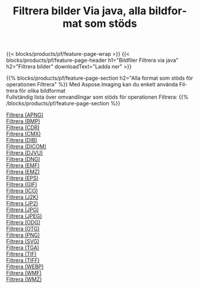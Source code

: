 ﻿---
title: Filtrera bilder Via java, alla bildformat som stöds 
weight: 3920
url: /sv/java/filter 
lang: sv
langdirlevel: 2
locales: zh-hans,ja,it,ru,de,es,fr,nl,id,lt,pl,pt,vi,tr,ko,zh-hant,ar,hi,th,sv,cs,uk,he
description: Med Aspose.Imaging kan du enkelt Filtrera bilder via java
---

{{< blocks/products/pf/feature-page-wrap >}}
{{< blocks/products/pf/feature-page-header h1="Bildfiler Filtrera via java" h2="Filtrera bilder" downloadText="Ladda ner" >}}


{{% blocks/products/pf/feature-page-section  h2="Alla format som stöds för operationen Filtrera" %}}
Med Aspose.Imaging kan du enkelt använda Filtrera för olika bildformat
<br/>
Fullständig lista över omvandlingar som stöds för operationen Filtrera:
{{% /blocks/products/pf/feature-page-section %}}
<div class="container-fluid productfamilypage bg-gray">
    <div class="convertypes bg-gray agp-content section">
        <div class="container">
		<div class="row other-converters">
		    <div class='col-md-2 other-converter remove-lp remove-rp'><a href="/imaging/sv/java/filter/apng" >Filtrera (APNG)</a></div><div class='col-md-2 other-converter remove-lp remove-rp'><a href="/imaging/sv/java/filter/bmp" >Filtrera (BMP)</a></div><div class='col-md-2 other-converter remove-lp remove-rp'><a href="/imaging/sv/java/filter/cdr" >Filtrera (CDR)</a></div><div class='col-md-2 other-converter remove-lp remove-rp'><a href="/imaging/sv/java/filter/cmx" >Filtrera (CMX)</a></div><div class='col-md-2 other-converter remove-lp remove-rp'><a href="/imaging/sv/java/filter/dib" >Filtrera (DIB)</a></div><div class='col-md-2 other-converter remove-lp remove-rp'><a href="/imaging/sv/java/filter/dicom" >Filtrera (DICOM)</a></div><div class='col-md-2 other-converter remove-lp remove-rp'><a href="/imaging/sv/java/filter/djvu" >Filtrera (DJVU)</a></div><div class='col-md-2 other-converter remove-lp remove-rp'><a href="/imaging/sv/java/filter/dng" >Filtrera (DNG)</a></div><div class='col-md-2 other-converter remove-lp remove-rp'><a href="/imaging/sv/java/filter/emf" >Filtrera (EMF)</a></div><div class='col-md-2 other-converter remove-lp remove-rp'><a href="/imaging/sv/java/filter/emz" >Filtrera (EMZ)</a></div><div class='col-md-2 other-converter remove-lp remove-rp'><a href="/imaging/sv/java/filter/eps" >Filtrera (EPS)</a></div><div class='col-md-2 other-converter remove-lp remove-rp'><a href="/imaging/sv/java/filter/gif" >Filtrera (GIF)</a></div><div class='col-md-2 other-converter remove-lp remove-rp'><a href="/imaging/sv/java/filter/ico" >Filtrera (ICO)</a></div><div class='col-md-2 other-converter remove-lp remove-rp'><a href="/imaging/sv/java/filter/j2k" >Filtrera (J2K)</a></div><div class='col-md-2 other-converter remove-lp remove-rp'><a href="/imaging/sv/java/filter/jp2" >Filtrera (JP2)</a></div><div class='col-md-2 other-converter remove-lp remove-rp'><a href="/imaging/sv/java/filter/jpg" >Filtrera (JPG)</a></div><div class='col-md-2 other-converter remove-lp remove-rp'><a href="/imaging/sv/java/filter/jpeg" >Filtrera (JPEG)</a></div><div class='col-md-2 other-converter remove-lp remove-rp'><a href="/imaging/sv/java/filter/odg" >Filtrera (ODG)</a></div><div class='col-md-2 other-converter remove-lp remove-rp'><a href="/imaging/sv/java/filter/otg" >Filtrera (OTG)</a></div><div class='col-md-2 other-converter remove-lp remove-rp'><a href="/imaging/sv/java/filter/png" >Filtrera (PNG)</a></div><div class='col-md-2 other-converter remove-lp remove-rp'><a href="/imaging/sv/java/filter/svg" >Filtrera (SVG)</a></div><div class='col-md-2 other-converter remove-lp remove-rp'><a href="/imaging/sv/java/filter/tga" >Filtrera (TGA)</a></div><div class='col-md-2 other-converter remove-lp remove-rp'><a href="/imaging/sv/java/filter/tif" >Filtrera (TIF)</a></div><div class='col-md-2 other-converter remove-lp remove-rp'><a href="/imaging/sv/java/filter/tiff" >Filtrera (TIFF)</a></div><div class='col-md-2 other-converter remove-lp remove-rp'><a href="/imaging/sv/java/filter/webp" >Filtrera (WEBP)</a></div><div class='col-md-2 other-converter remove-lp remove-rp'><a href="/imaging/sv/java/filter/wmf" >Filtrera (WMF)</a></div><div class='col-md-2 other-converter remove-lp remove-rp'><a href="/imaging/sv/java/filter/wmz" >Filtrera (WMZ)</a></div>
                </div>
        </div>
    </div>
</div>
<br/>
